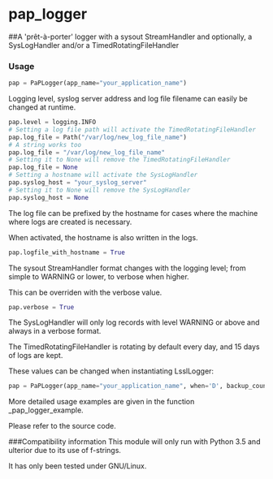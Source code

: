 # pap_logger
##A 'prêt-à-porter' logger with a sysout StreamHandler and optionally, a SysLogHandler and/or a TimedRotatingFileHandler
### Usage

```python
pap = PaPLogger(app_name="your_application_name")
```


Logging level, syslog server address and log file filename can easily be changed at runtime.
```python
pap.level = logging.INFO
# Setting a log file path will activate the TimedRotatingFileHandler
pap.log_file = Path("/var/log/new_log_file_name")
# A string works too
pap.log_file = "/var/log/new_log_file_name"
# Setting it to None will remove the TimedRotatingFileHandler
pap.log_file = None
# Setting a hostname will activate the SysLogHandler
pap.syslog_host = "your_syslog_server"
# Setting it to None will remove the SysLogHandler
pap.syslog_host = None
```
The log file can be prefixed by the hostname for cases where the machine where logs are created is necessary.

When activated, the hostname is also written in the logs.
```python
pap.logfile_with_hostname = True
```
The sysout StreamHandler format changes with the logging level; from simple to WARNING or lower, to verbose when higher.

This can be overriden with the verbose value.
```python
pap.verbose = True
```

The SysLogHandler will only log records with level WARNING or above and always in a verbose format.

The TimedRotatingFileHandler is rotating by default every day, and 15 days of logs are kept.

These values can be changed when instantiating LsslLogger:
```python
pap = PaPLogger(app_name="your_application_name", when='D', backup_count=15)
```

More detailed usage examples are given in the function _pap_logger_example.

Please refer to the source code.

###Compatibility information
This module will only run with Python 3.5 and ulterior due to its use of f-strings.

It has only been tested under GNU/Linux.